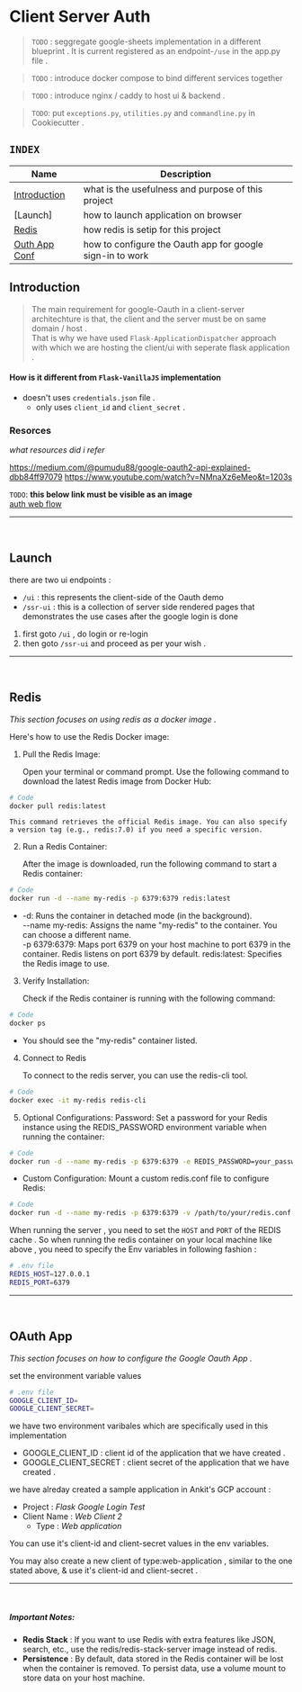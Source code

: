 # Client Server Auth

> `TODO` : seggregate google-sheets implementation in a different blueprint . It is current registered as an endpoint-`/use` in the app.py file .

> `TODO` : introduce docker compose to bind different services together

> `TODO` : introduce nginx / caddy to host ui & backend .

> `TODO`: put `exceptions.py`, `utilities.py` and `commandline.py` in Cookiecutter .


## `INDEX`

| Name | Description |
| ---- | ----------- |
| [Introduction](#introduction) | what is the usefulness and purpose of this project |
| [Launch] | how to launch application on browser |
| [Redis](#redis) | how redis is setip for this project |
| [Outh App Conf](#oauth-app) | how to configure the Oauth app for google sign-in to work |

## Introduction

> The main requirement for google-Oauth in a client-server architechture is that, the client and the server must be on same domain / host .\
That is why we have used `Flask-ApplicationDispatcher` approach with which we are hosting the client/ui with seperate flask application .

#### How is it different from `Flask-VanillaJS` implementation

- doesn't uses `credentials.json` file .
    - only uses `client_id` and `client_secret` .

### Resorces 
<em> what resources did i refer </em>

https://medium.com/@pumudu88/google-oauth2-api-explained-dbb84ff97079
https://www.youtube.com/watch?v=NMnaXz6eMeo&t=1203s

`TODO`: **this below link must be visible as an image**\
[auth web flow](./readme_static_resources/oauth_web_flow.png)

---
<br>

## Launch

there are two ui endpoints : 
- `/ui` : this represents the client-side of the Oauth demo
- `/ssr-ui` : this is a collection of server side rendered pages that demonstrates the use cases after the google login is done

1. first goto `/ui` , do login or re-login
2. then goto `/ssr-ui` and proceed as per your wish . 
---
<br>

## Redis
<em>This section focuses on using redis as a docker image .</em>

Here's how to use the Redis Docker image:

1. Pull the Redis Image:

    Open your terminal or command prompt.
    Use the following command to download the latest Redis image from Docker Hub:

```sh
# Code
docker pull redis:latest
```

    This command retrieves the official Redis image. You can also specify a version tag (e.g., redis:7.0) if you need a specific version.

2. Run a Redis Container: 

    After the image is downloaded, run the following command to start a Redis container:

```sh
# Code
docker run -d --name my-redis -p 6379:6379 redis:latest
```

* -d: Runs the container in detached mode (in the background).\
--name my-redis: Assigns the name "my-redis" to the container. You can choose a different name.\
-p 6379:6379: Maps port 6379 on your host machine to port 6379 in the container. Redis listens on port 6379 by default.
redis:latest: Specifies the Redis image to use.

3. Verify Installation: 
    
    Check if the Redis container is running with the following command:

```sh
# Code
docker ps
```

* You should see the "my-redis" container listed.

4. Connect to Redis
    
    To connect to the redis server, you can use the redis-cli tool.
```sh
# Code
docker exec -it my-redis redis-cli
```

5. Optional Configurations:
    Password: Set a password for your Redis instance using the REDIS_PASSWORD environment variable when running the container:
```sh
# Code
docker run -d --name my-redis -p 6379:6379 -e REDIS_PASSWORD=your_password redis:latest
```

* Custom Configuration: Mount a custom redis.conf file to configure Redis:

```sh
# Code
docker run -d --name my-redis -p 6379:6379 -v /path/to/your/redis.conf:/usr/local/etc/redis/redis.conf redis:latest --requirepass your_password
```

When running the server , you need to set the `HOST` and `PORT` of the REDIS cache .
So when running the redis container on your local machine like above , you need to specify the Env variables in following fashion :
```sh
# .env file
REDIS_HOST=127.0.0.1
REDIS_PORT=6379
```

---
<br>

## OAuth App
<em>This section focuses on how to configure the Google Oauth App .</em>

set the environment variable values 
```sh
# .env file
GOOGLE_CLIENT_ID=
GOOGLE_CLIENT_SECRET=
```
we have two environment varibales which are specifically used in this implementation

- GOOGLE_CLIENT_ID : client id of the application that we have created .
- GOOGLE_CLIENT_SECRET : client secret of the application that we have created .

we have alreday created a sample application in Ankit's GCP account :
- Project : _Flask Google Login Test_
- Client Name : _Web Client 2_
    - Type : _Web application_

You can use it's client-id and client-secret values in the env variables.

You may also create a new client of type:web-application , similar to the one stated above, & use it's client-id and client-secret . 

---
<br>

##### Important Notes:
- **Redis Stack** :
    If you want to use Redis with extra features like JSON, search, etc., use the redis/redis-stack-server image instead of redis.
- **Persistence** :
    By default, data stored in the Redis container will be lost when the container is removed. To persist data, use a volume mount to store data on your host machine.
